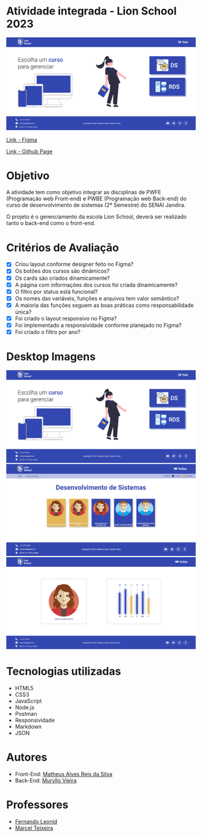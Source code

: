 # Atividade integrada - Lion School 2023

![](./img/home_screenshot.png)

[Link - Figma](https://www.figma.com/file/INOJT5FNYh2Bw7Jjvt1bWR/PWFE---Trabalho-Integrado---Lion-School?t=0ofjiAFBZwFR84Ic-6)

[Link - Github Page](https://matheusalves099.github.io/atividade-integrada-lion-school-2023-front-end/html/index)


# Objetivo

A atividade tem como objetivo integrar as disciplinas de PWFE (Programação web Front-end) e PWBE (Programação web Back-end) do curso de desenvolvimento de sistemas (2º Semestre) do SENAI Jandira.

O projeto é o gerenciamento da escola Lion School, deverá ser realizado tanto o back-end como o front-end.

# Critérios de Avaliação

- [X] Criou layout conforme designer feito no Figma?
- [X] Os botões dos cursos são dinâmicos?
- [X] Os cards são criados dinamicamente?
- [X] A página com informações dos cursos foi criada dinamicamente?
- [X] O filtro por status está funcional?
- [X] Os nomes das variáveis, funções e arquivos tem valor semântico?
- [X] A maioria das funções seguem as boas práticas como responsabilidade única?
- [X] Foi criado o layout responsivo no Figma?
- [X] Foi implementado a responsividade conforme planejado no Figma?
- [X] Foi criado o filtro por ano?

# Desktop Imagens

![](./img/home_screenshot.png)
![](./img/class_screenshot.png)
![](./img/student_info_screenshot.png)

# Tecnologias utilizadas 

- HTML5
- CSS3
- JavaScript
- Node.js
- Postman
- Responsividade
- Markdown  
- JSON

# Autores

- Front-End: [Matheus Alves Reis da Silva](https://github.com/MatheusAlves099)
- Back-End: [Muryllo Vieira](https://github.com/muryllovieira)


# Professores
- [Fernando Leonid](https://github.com/fernandoleonid)
- [Marcel Teixeira](https://github.com/marcelnt)